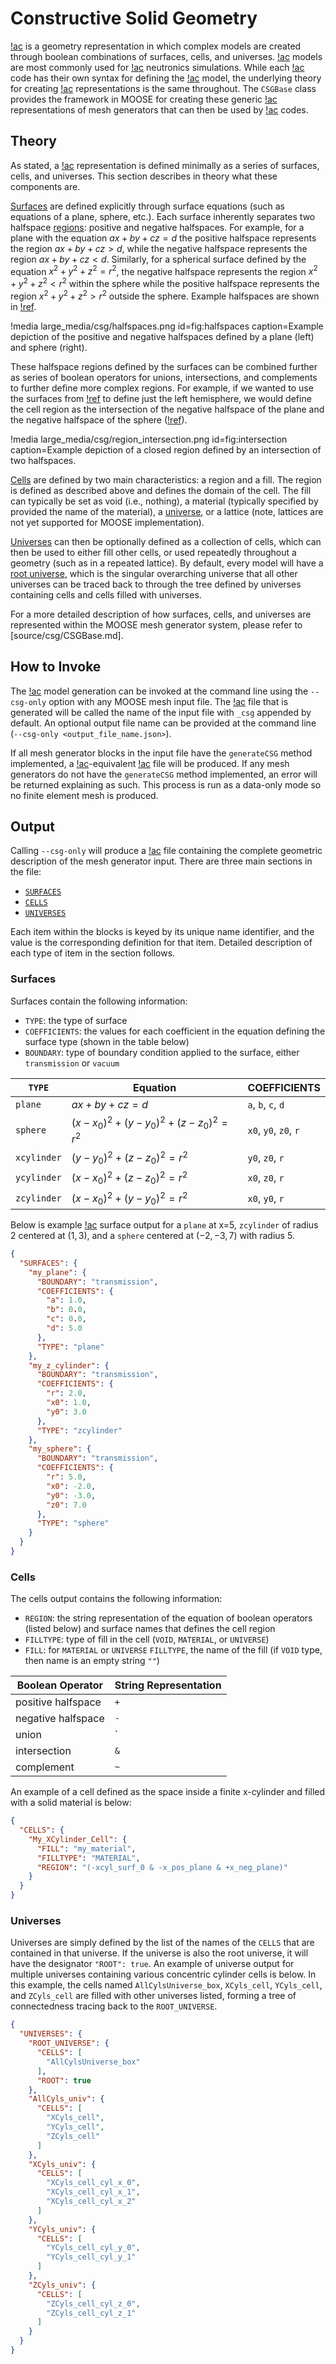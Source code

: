 # Constructive Solid Geometry

[!ac](CSG) is a geometry representation in which complex models are created through boolean combinations of surfaces, cells, and universes.
[!ac](CSG) models are most commonly used for [!ac](MC) neutronics simulations.
While each [!ac](MC) code has their own syntax for defining the [!ac](CSG) model, the underlying theory for creating [!ac](CSG) representations is the same throughout.
The `CSGBase` class provides the framework in MOOSE for creating these generic [!ac](CSG) representations of mesh generators that can then be used by [!ac](MC) codes.

## Theory

As stated, a [!ac](CSG) representation is defined minimally as a series of surfaces, cells, and universes.
This section describes in theory what these components are.

[Surfaces](source/csg/CSGBase.md#surfaces) are defined explicitly through surface equations (such as equations of a plane, sphere, etc.).
Each surface inherently separates two halfspace [regions](source/csg/CSGBase.md#regions): positive and negative halfspaces.
For example, for a plane with the equation $ax + by + cz = d$ the positive halfspace represents the region $ax + by + cz > d$, while the negative halfspace represents the region $ax + by + cz < d$. Similarly, for a spherical surface defined by the equation $x^2 + y^2 + z^2 = r^2$, the negative halfspace represents the region $x^2 + y^2 + z^2 < r^2$ within the sphere while the positive halfspace represents the region $x^2 + y^2 + z^2 > r^2$ outside the sphere.
Example halfspaces are shown in [!ref](fig:halfspaces).

!media large_media/csg/halfspaces.png
       id=fig:halfspaces
       caption=Example depiction of the positive and negative halfspaces defined by a plane (left) and sphere (right).

These halfspace regions defined by the surfaces can be combined further as series of boolean operators for unions, intersections, and complements to further define more complex regions.
For example, if we wanted to use the surfaces from [!ref](fig:halfspaces) to define just the left hemisphere, we would define the cell region as the intersection of the negative halfspace of the plane and the negative halfspace of the sphere ([!ref](fig:intersection)).

!media large_media/csg/region_intersection.png
       id=fig:intersection
       caption=Example depiction of a closed region defined by an intersection of two halfspaces.

[Cells](source/csg/CSGBase.md#cells) are defined by two main characteristics: a region and a fill.
The region is defined as described above and defines the domain of the cell.
The fill can typically be set as void (i.e., nothing), a material (typically specified by provided the name of the material), a [universe](source/csg/CSGBase.md#universes), or a lattice (note, lattices are not yet supported for MOOSE implementation).

[Universes](source/csg/CSGBase.md#universes) can then be optionally defined as a collection of cells, which can then be used to either fill other cells, or used repeatedly throughout a geometry (such as in a repeated lattice).
By default, every model will have a [root universe](source/csg/CSGBase.md#root-universe), which is the singular overarching universe that all other universes can be traced back to through the tree defined by universes containing cells and cells filled with universes.

For a more detailed description of how surfaces, cells, and universes are represented within the MOOSE mesh generator system, please refer to [source/csg/CSGBase.md].

## How to Invoke

The [!ac](CSG) model generation can be invoked at the command line using the `--csg-only` option with any MOOSE mesh input file.
The [!ac](JSON) file that is generated will be called the name of the input file with `_csg` appended by default.
An optional output file name can be provided at the command line (`--csg-only <output_file_name.json>`).

If all mesh generator blocks in the input file have the `generateCSG` method implemented, a [!ac](CSG)-equivalent [!ac](JSON) file will be produced.
If any mesh generators do not have the `generateCSG` method implemented, an error will be returned explaining as such.
This process is run as a data-only mode so no finite element mesh is produced.

## Output

Calling `--csg-only` will produce a [!ac](JSON) file containing the complete geometric description of the mesh generator input.
There are three main sections in the file:

- [`SURFACES`](#surfaces)
- [`CELLS`](#cells)
- [`UNIVERSES`](#universes)

Each item within the blocks is keyed by its unique name identifier, and the value is the corresponding definition for that item.
Detailed description of each type of item in the section follows.

### Surfaces

Surfaces contain the following information:

- `TYPE`: the type of surface
- `COEFFICIENTS`: the values for each coefficient in the equation defining the surface type (shown in the table below)
- `BOUNDARY`: type of boundary condition applied to the surface, either `transmission` or `vacuum`

| `TYPE`      | Equation                                        | COEFFICIENTS          |
|-------------|-------------------------------------------------|-----------------------|
| `plane`     | $ax + by + cz = d$                              | `a`, `b`, `c`, `d`    |
| `sphere`    | $(x - x_0)^2 + (y - y_0)^2 + (z - z_0)^2 = r^2$ | `x0`, `y0`, `z0`, `r` |
| `xcylinder` | $(y - y_0)^2 + (z - z_0)^2 = r^2$               | `y0`, `z0`, `r`       |
| `ycylinder` | $(x - x_0)^2 + (z - z_0)^2 = r^2$               | `x0`, `z0`, `r`       |
| `zcylinder` | $(x - x_0)^2 + (y - y_0)^2 = r^2$               | `x0`, `y0`, `r`       |

Below is example [!ac](JSON) surface output for a `plane` at x=5, `zcylinder` of radius 2 centered at $(1, 3)$, and a `sphere` centered at $(-2, -3, 7)$ with radius 5.

```json
{
  "SURFACES": {
    "my_plane": {
      "BOUNDARY": "transmission",
      "COEFFICIENTS": {
        "a": 1.0,
        "b": 0.0,
        "c": 0.0,
        "d": 5.0
      },
      "TYPE": "plane"
    },
    "my_z_cylinder": {
      "BOUNDARY": "transmission",
      "COEFFICIENTS": {
        "r": 2.0,
        "x0": 1.0,
        "y0": 3.0
      },
      "TYPE": "zcylinder"
    },
    "my_sphere": {
      "BOUNDARY": "transmission",
      "COEFFICIENTS": {
        "r": 5.0,
        "x0": -2.0,
        "y0": -3.0,
        "z0": 7.0
      },
      "TYPE": "sphere"
    }
  }
}
```

### Cells

The cells output contains the following information:

- `REGION`: the string representation of the equation of boolean operators (listed below) and surface names that defines the cell region
- `FILLTYPE`: type of fill in the cell (`VOID`, `MATERIAL`, or `UNIVERSE`)
- `FILL`: for `MATERIAL` or `UNIVERSE` `FILLTYPE`, the name of the fill (if `VOID` type, then name is an empty string `""`)

| Boolean Operator   | String Representation |
|--------------------|-----------------------|
| positive halfspace | `+`                   |
| negative halfspace | `-`                   |
| union              | `|`                   |
| intersection       | `&`                   |
| complement         | `~`                   |

An example of a cell defined as the space inside a finite x-cylinder and filled with a solid material is below:

```json
{
  "CELLS": {
    "My_XCylinder_Cell": {
      "FILL": "my_material",
      "FILLTYPE": "MATERIAL",
      "REGION": "(-xcyl_surf_0 & -x_pos_plane & +x_neg_plane)"
    }
  }
}
```

### Universes

Universes are simply defined by the list of the names of the `CELLS` that are contained in that universe.
If the universe is also the root universe, it will have the designator `"ROOT": true`.
An example of universe output for multiple universes containing various concentric cylinder cells is below.
In this example, the cells named `AllCylsUniverse_box`, `XCyls_cell`, `YCyls_cell`, and `ZCyls_cell` are filled with other universes listed, forming a tree of connectedness tracing back to the `ROOT_UNIVERSE`.

```json
{
  "UNIVERSES": {
    "ROOT_UNIVERSE": {
      "CELLS": [
        "AllCylsUniverse_box"
      ],
      "ROOT": true
    },
    "AllCyls_univ": {
      "CELLS": [
        "XCyls_cell",
        "YCyls_cell",
        "ZCyls_cell"
      ]
    },
    "XCyls_univ": {
      "CELLS": [
        "XCyls_cell_cyl_x_0",
        "XCyls_cell_cyl_x_1",
        "XCyls_cell_cyl_x_2"
      ]
    },
    "YCyls_univ": {
      "CELLS": [
        "YCyls_cell_cyl_y_0",
        "YCyls_cell_cyl_y_1"
      ]
    },
    "ZCyls_univ": {
      "CELLS": [
        "ZCyls_cell_cyl_z_0",
        "ZCyls_cell_cyl_z_1"
      ]
    }
  }
}
```
